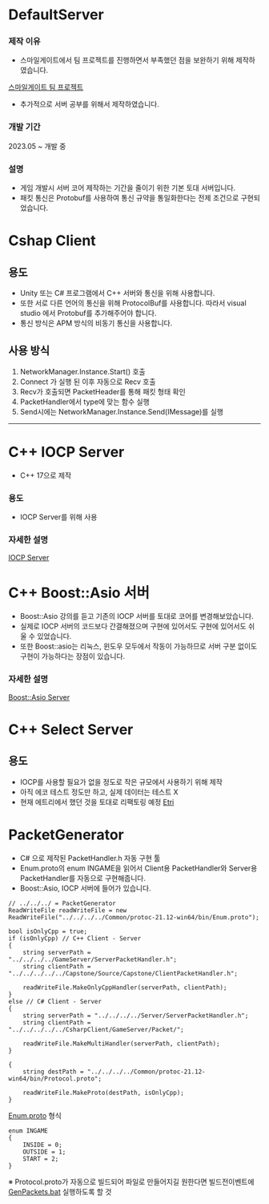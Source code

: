 # DefaultServer
### 제작 이유
- 스마일게이트에서 팀 프로젝트를 진행하면서 부족했던 점을 보완하기 위해 제작하였습니다.
  
[스마일게이트 팀 프로젝트](https://github.com/Hong-Study/bluebird/tree/main/src)
- 추가적으로 서버 공부를 위해서 제작하였습니다.

### 개발 기간
2023.05 ~ 개발 중

### 설명
- 게임 개발시 서버 코어 제작하는 기간을 줄이기 위한 기본 토대 서버입니다.
- 패킷 통신은 Protobuf를 사용하여 통신 규약을 통일화한다는 전제 조건으로 구현되었습니다.

# Cshap Client
## 용도
- Unity 또는 C# 프로그램에서 C++ 서버와 통신을 위해 사용합니다.
- 또한 서로 다른 언어의 통신을 위해 ProtocolBuf를 사용합니다. 따라서 visual studio 에서 Protobuf를 추가해주어야 합니다.
- 통신 방식은 APM 방식의 비동기 통신을 사용합니다.

## 사용 방식
1. NetworkManager.Instance.Start() 호출
2. Connect 가 실행 된 이후 자동으로 Recv 호출
3. Recv가 호출되면 PacketHeader를 통해 패킷 형태 확인
4. PacketHandler에서 type에 맞는 함수 실행
5. Send시에는 NetworkManager.Instance.Send(IMessage)를 실행

---
# C++ IOCP Server
- C++ 17으로 제작

### 용도
- IOCP Server를 위해 사용

### 자세한 설명
[IOCP Server](https://github.com/Hong-Study/DefaultServer/tree/main/IOCPServer)

# C++ Boost::Asio 서버
- Boost::Asio 강의를 듣고 기존의 IOCP 서버를 토대로 코어를 변경해보았습니다.
- 실제로 IOCP 서버의 코드보다 간결해졌으며 구현에 있어서도 구현에 있어서도 쉬울 수 있었습니다.
- 또한 Boost::asio는 리눅스, 윈도우 모두에서 작동이 가능하므로 서버 구분 없이도 구현이 가능하다는 장점이 있습니다.

### 자세한 설명
[Boost::Asio Server](https://github.com/Hong-Study/DefaultServer/tree/main/BoostAsioServer)

# C++ Select Server
## 용도
- IOCP를 사용할 필요가 없을 정도로 작은 규모에서 사용하기 위해 제작
- 아직 에코 테스트 정도만 하고, 실제 데이터는 테스트 X
- 현재 에트리에서 했던 것을 토대로 리팩토링 예정
[Etri](https://github.com/Hong-Study/Etri)

# PacketGenerator
- C# 으로 제작된 PacketHandler.h 자동 구현 툴
- Enum.proto의 enum INGAME을 읽어서 Client용 PacketHandler와 Server용 PacketHandler를 자동으로 구현해줍니다.
- Boost::Asio, IOCP 서버에 들어가 있습니다.

```
// ../../../ = PacketGenerator
ReadWriteFile readWriteFile = new ReadWriteFile("../../../../Common/protoc-21.12-win64/bin/Enum.proto");

bool isOnlyCpp = true;
if (isOnlyCpp) // C++ Client - Server
{
	string serverPath = "../../../../GameServer/ServerPacketHandler.h";
	string clientPath = "../../../../../Capstone/Source/Capstone/ClientPacketHandler.h";
	
	readWriteFile.MakeOnlyCppHandler(serverPath, clientPath);
}
else // C# Client - Server
{
	string serverPath = "../../../../Server/ServerPacketHandler.h";
	string clientPath = "../../../../../CsharpClient/GameServer/Packet/";
	
	readWriteFile.MakeMultiHandler(serverPath, clientPath);
}

{
	string destPath = "../../../../Common/protoc-21.12-win64/bin/Protocol.proto";
	
	readWriteFile.MakeProto(destPath, isOnlyCpp);
}
```

[Enum.proto](Common/protoc-21.12-win64/bin/Enum.proto) 형식
```
enum INGAME
{
	INSIDE = 0;
	OUTSIDE = 1;
	START = 2;
}
```
※ Protocol.proto가 자동으로 빌드되어 파일로 만들어지길 원한다면 빌드전이벤트에 [GenPackets.bat](Common/protoc-21.12-win64/bin/GenPackets.bat) 실행하도록 할 것
